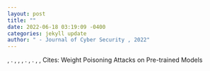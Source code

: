 ```yaml
--- 
layout: post 
title: "" 
date: 2022-06-18 03:19:09 -0400 
categories: jekyll update 
author: " - Journal of Cyber Security , 2022" 
--- 
```

, . , , , . , . , , Cites: Weight Poisoning Attacks on Pre-trained Models